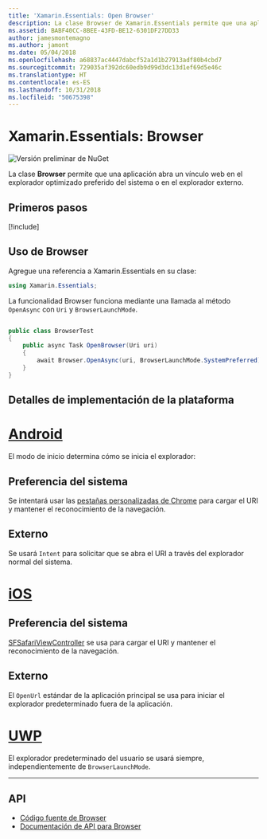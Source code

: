 ```yaml
---
title: 'Xamarin.Essentials: Open Browser'
description: La clase Browser de Xamarin.Essentials permite que una aplicación abra un vínculo web en el explorador optimizado preferido del sistema o en el explorador externo.
ms.assetid: BABF40CC-8BEE-43FD-BE12-6301DF27DD33
author: jamesmontemagno
ms.author: jamont
ms.date: 05/04/2018
ms.openlocfilehash: a68837ac4447dabcf52a1d1b27913adf80b4cbd7
ms.sourcegitcommit: 729035af392dc60edb9d99d3dc13d1ef69d5e46c
ms.translationtype: HT
ms.contentlocale: es-ES
ms.lasthandoff: 10/31/2018
ms.locfileid: "50675398"
---
```

# <a name="xamarinessentials-browser"></a>Xamarin.Essentials: Browser

![Versión preliminar de NuGet](~/media/shared/pre-release.png)

La clase **Browser** permite que una aplicación abra un vínculo web en el explorador optimizado preferido del sistema o en el explorador externo.

## <a name="get-started"></a>Primeros pasos

[!include[](~/essentials/includes/get-started.md)]

## <a name="using-browser"></a>Uso de Browser

Agregue una referencia a Xamarin.Essentials en su clase:

```csharp
using Xamarin.Essentials;
```

La funcionalidad Browser funciona mediante una llamada al método `OpenAsync` con `Uri` y `BrowserLaunchMode`.

```csharp

public class BrowserTest
{
    public async Task OpenBrowser(Uri uri)
    {
        await Browser.OpenAsync(uri, BrowserLaunchMode.SystemPreferred);
    }
}
```

## <a name="platform-implementation-specifics"></a>Detalles de implementación de la plataforma

# <a name="androidtabandroid"></a>[Android](#tab/android)

El modo de inicio determina cómo se inicia el explorador:

## <a name="system-preferred"></a>Preferencia del sistema

Se intentará usar las [pestañas personalizadas de Chrome](https://developer.chrome.com/multidevice/android/customtabs) para cargar el URI y mantener el reconocimiento de la navegación.

## <a name="external"></a>Externo

Se usará `Intent` para solicitar que se abra el URI a través del explorador normal del sistema.

# <a name="iostabios"></a>[iOS](#tab/ios)

## <a name="system-preferred"></a>Preferencia del sistema

[SFSafariViewController](https://developer.xamarin.com/api/type/SafariServices.SFSafariViewController/) se usa para cargar el URI y mantener el reconocimiento de la navegación.

## <a name="external"></a>Externo

El `OpenUrl` estándar de la aplicación principal se usa para iniciar el explorador predeterminado fuera de la aplicación.

# <a name="uwptabuwp"></a>[UWP](#tab/uwp)

El explorador predeterminado del usuario se usará siempre, independientemente de `BrowserLaunchMode`.

--------------

## <a name="api"></a>API

- [Código fuente de Browser](https://github.com/xamarin/Essentials/tree/master/Xamarin.Essentials/Browser)
- [Documentación de API para Browser](xref:Xamarin.Essentials.Browser)
